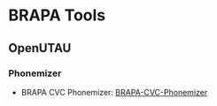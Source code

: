 # BRAPA Tools

## OpenUTAU

### Phonemizer
- BRAPA CVC Phonemizer: [BRAPA-CVC-Phonemizer](https://github.com/Team-BRAPA/BRAPA-CVC-Phonemizer)
